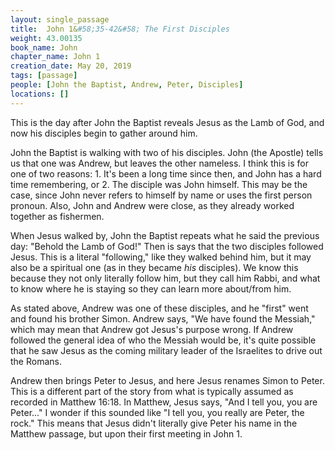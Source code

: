 ```yaml
---
layout: single_passage
title:  John 1&#58;35-42&#58; The First Disciples
weight: 43.00135
book_name: John
chapter_name: John 1
creation_date: May 20, 2019
tags: [passage]
people: [John the Baptist, Andrew, Peter, Disciples]
locations: []
---
```


This is the day after John the Baptist reveals Jesus as the Lamb of God, and now his disciples begin to gather around him.

John the Baptist is walking with two of his disciples.  John (the Apostle) tells us that one was Andrew, but leaves the other nameless.  I think this is for one of two reasons: 1. It's been a long time since then, and John has a hard time remembering, or 2. The disciple was John himself.  This may be the case, since John never refers to himself by name or uses the first person pronoun.  Also, John and Andrew were close, as they already worked together as fishermen.

When Jesus walked by, John the Baptist repeats what he said the previous day: "Behold the Lamb of God!"  Then is says that the two disciples followed Jesus.  This is a literal "following," like they walked behind him, but it may also be a spiritual one (as in they became _his_ disciples).  We know this because they not only literally follow him, but they call him Rabbi, and what to know where he is staying so they can learn more about/from him.

As stated above, Andrew was one of these disciples, and he "first" went and found his brother Simon.  Andrew says, "We have found the Messiah," which may mean that Andrew got Jesus's purpose wrong.  If Andrew followed the general idea of who the Messiah would be, it's quite possible that he saw Jesus as the coming military leader of the Israelites to drive out the Romans.

Andrew then brings Peter to Jesus, and here Jesus renames Simon to Peter.  This is a different part of the story from what is typically assumed as recorded in Matthew 16:18.  In Matthew, Jesus says, "And I tell you, you are Peter..."  I wonder if this sounded like "I tell you, you really are Peter, the rock." This means that Jesus didn't literally give Peter his name in the Matthew passage, but upon their first meeting in John 1.